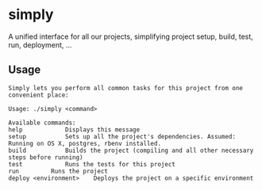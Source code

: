 # simply
A unified interface for all our projects, simplifying project setup, build, test, run, deployment, ...


## Usage

```
Simply lets you perform all common tasks for this project from one convenient place:

Usage: ./simply <command>

Available commands:
help			Displays this message
setup			Sets up all the project's dependencies. Assumed: Running on OS X, postgres, rbenv installed.
build			Builds the project (compiling and all other necessary steps before running)
test			Runs the tests for this project
run			Runs the project
deploy <environment>	Deploys the project on a specific environment
```
